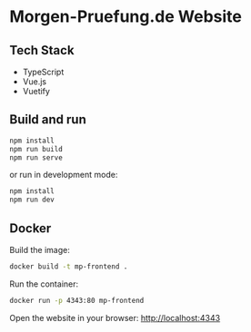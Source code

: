 # Morgen-Pruefung.de Website

## Tech Stack

- TypeScript
- Vue.js
- Vuetify

## Build and run

```bash
npm install
npm run build
npm run serve
```

or run in development mode:

```bash
npm install
npm run dev
```

## Docker

Build the image:
    
```bash
docker build -t mp-frontend .
```

Run the container:

```bash
docker run -p 4343:80 mp-frontend
```

Open the website in your browser: [http://localhost:4343](http://localhost:4343)